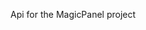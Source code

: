 Api for the MagicPanel project

<!-- https://magicpaneapi.herokuapp.com/ -->

<!-- cópia arquivo de test

// it('test route get all users', async() => {
    //     const response = await request(appClient)
    //     .get('/notes/getAllNotes')

    //     console.log(response)
    // })

// import mongoose from 'mongoose'
// import { app } from '../../src/app'
// import User from '../../src/models/User'

describe('Tests all about user', () => {
    
    // beforeAll(async () => {
    //     if (!process.env.MONGO_URL){
    //         throw new Error('MongoDB server not init !')
    //     }

    //     await mongoose.connect(process.env.MONGO_URL)
    // })

    // it('should be able to create new user', async() => {
    //     await User.create({ email: '123@gmail', name: 'Davi teste', password: '123'} );
        
    //     const list = await User.find({})

    //     expect(list).toEqual(
    //         expect.arrayContaining([
    //             expect.objectContaining({
    //                 email: '123@gmail'
    //             })
    //         ])
    //     ) 
    // })

    // beforeEach(async () => {
    //     await User.deleteMany({})
    // })

    // afterAll(async () => {
    //     await mongoose.connection.close();
    // })

    it('should be able to create new user', async() => {

        expect(2 + 2).toEqual(4) 
    })
}); -->


<!-- cópia arquivo de config do jest 

/*
 * For a detailed explanation regarding each configuration property and type check, visit:
 * https://jestjs.io/docs/configuration
 */

export default {
  // All imported modules in your tests should be mocked automatically
  // automock: false,

  // Stop running tests after `n` failures
  bail: false,

  // The directory where Jest should store its cached dependency information
  // cacheDirectory: "C:\\Users\\david\\AppData\\Local\\Temp\\jest",

  // Automatically clear mock calls, instances and results before every test
  clearMocks: true,

  // Indicates whether the coverage information should be collected while executing the test
  // collectCoverage: false,

  // An array of glob patterns indicating a set of files for which coverage information should be collected
  // collectCoverageFrom: undefined,

  // The directory where Jest should output its coverage files
  // coverageDirectory: undefined,

  // An array of regexp pattern strings used to skip coverage collection
  // coveragePathIgnorePatterns: [
  //   "\\\\node_modules\\\\"
  // ],

  // Indicates which provider should be used to instrument code for coverage
  coverageProvider: "v8",

  // A list of reporter names that Jest uses when writing coverage reports
  // coverageReporters: [
  //   "json",
  //   "text",
  //   "lcov",
  //   "clover"
  // ],

  // An object that configures minimum threshold enforcement for coverage results
  // coverageThreshold: undefined,

  // A path to a custom dependency extractor
  // dependencyExtractor: undefined,

  // Make calling deprecated APIs throw helpful error messages
  // errorOnDeprecated: false,

  // Force coverage collection from ignored files using an array of glob patterns
  // forceCoverageMatch: [],

  // A path to a module which exports an async function that is triggered once before all test suites
  // globalSetup: undefined,

  // A path to a module which exports an async function that is triggered once after all test suites
  // globalTeardown: undefined,

  // A set of global variables that need to be available in all test environments
  // globals: {},

  // The maximum amount of workers used to run your tests. Can be specified as % or a number. E.g. maxWorkers: 10% will use 10% of your CPU amount + 1 as the maximum worker number. maxWorkers: 2 will use a maximum of 2 workers.
  // maxWorkers: "50%",

  // An array of directory names to be searched recursively up from the requiring module's location
  // moduleDirectories: [
  //   "node_modules"
  // ],

  // An array of file extensions your modules use
  // moduleFileExtensions: [
  //   "js",
  //   "jsx",
  //   "ts",
  //   "tsx",
  //   "json",
  //   "node"
  // ],

  // A map from regular expressions to module names or to arrays of module names that allow to stub out resources with a single module
  // moduleNameMapper: {},

  // An array of regexp pattern strings, matched against all module paths before considered 'visible' to the module loader
  // modulePathIgnorePatterns: [],

  // Activates notifications for test results
  // notify: false,

  // An enum that specifies notification mode. Requires { notify: true }
  // notifyMode: "failure-change",

  // A preset that is used as a base for Jest's configuration
  preset: '@shelf/jest-mongodb',

  // Run tests from one or more projects
  // projects: undefined,

  // Use this configuration option to add custom reporters to Jest
  // reporters: undefined,

  // Automatically reset mock state before every test
  // resetMocks: false,

  // Reset the module registry before running each individual test
  // resetModules: false,

  // A path to a custom resolver
  // resolver: undefined,

  // Automatically restore mock state and implementation before every test
  // restoreMocks: false,

  // The root directory that Jest should scan for tests and modules within
  // rootDir: undefined,

  // A list of paths to directories that Jest should use to search for files in
  // roots: [
  //   "<rootDir>"
  // ],

  // Allows you to use a custom runner instead of Jest's default test runner
  // runner: "jest-runner",

  // The paths to modules that run some code to configure or set up the testing environment before each test
  // setupFiles: [],

  // A list of paths to modules that run some code to configure or set up the testing framework before each test
  // setupFilesAfterEnv: [],

  // The number of seconds after which a test is considered as slow and reported as such in the results.
  // slowTestThreshold: 5,

  // A list of paths to snapshot serializer modules Jest should use for snapshot testing
  // snapshotSerializers: [],

  // The test environment that will be used for testing
  // testEnvironment: "jest-environment-node",

  // Options that will be passed to the testEnvironment
  // testEnvironmentOptions: {},

  // Adds a location field to test results
  // testLocationInResults: false,

  // The glob patterns Jest uses to detect test files
  testMatch: [
    "**/__tests__/**/*.spec.ts",
  ],

  // An array of regexp pattern strings that are matched against all test paths, matched tests are skipped
  // testPathIgnorePatterns: [
  //   "\\\\node_modules\\\\"
  // ],

  // The regexp pattern or array of patterns that Jest uses to detect test files
  // testRegex: [],

  // This option allows the use of a custom results processor
  // testResultsProcessor: undefined,

  // This option allows use of a custom test runner
  // testRunner: "jest-circus/runner",

  // This option sets the URL for the jsdom environment. It is reflected in properties such as location.href
  // testURL: "http://localhost",

  // Setting this value to "fake" allows the use of fake timers for functions such as "setTimeout"
  // timers: "real",

  // A map from regular expressions to paths to transformers
  // transform: undefined,

  // An array of regexp pattern strings that are matched against all source file paths, matched files will skip transformation
  // transformIgnorePatterns: [
  //   "\\\\node_modules\\\\",
  //   "\\.pnp\\.[^\\\\]+$"
  // ],

  // An array of regexp pattern strings that are matched against all modules before the module loader will automatically return a mock for them
  // unmockedModulePathPatterns: undefined,

  // Indicates whether each individual test should be reported during the run
  // verbose: undefined,

  // An array of regexp patterns that are matched against all source file paths before re-running tests in watch mode
  // watchPathIgnorePatterns: [],

  // Whether to use watchman for file crawling
  // watchman: true,
};














<!-- {
  "name": "backend",
  "version": "1.0.0",
  "main": "index.js",
  "license": "MIT",
  "scripts": {
    "start": "node dist/server.js",
    "dev": "nodemon src/server.ts --ignore __tests__",
    "build": "sucrase ./src -d ./dist --transforms typescript,imports",
    "test": "jest"
  },
  "dependencies": {
    "bcrypt": "^5.0.1",
    "cors": "^2.8.5",
    "dotenv": "^10.0.0",
    "express": "^4.17.1",
    "jsonwebtoken": "^8.5.1",
    "mongoose": "^6.1.2",
    "nodemon": "^2.0.15"
  },
  "devDependencies": {
    "@shelf/jest-mongodb": "^2.1.1",
    "@types/bcrypt": "^5.0.0",
    "@types/cors": "^2.8.12",
    "@types/express": "^4.17.13",
    "@types/jest": "^27.0.3",
    "@types/jsonwebtoken": "^8.5.6",
    "@types/supertest": "^2.0.11",
    "jest": "^27.4.5",
    "sucrase": "^3.20.3",
    "supertest": "^6.1.6",
    "ts-jest": "^27.1.2",
    "ts-node": "^10.4.0",
    "typescript": "^4.5.4"
  }
} -->
